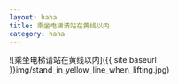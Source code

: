 ```yaml
---
layout: haha
title: 乘坐电梯请站在黄线以内
category: haha
---
```

![乘坐电梯请站在黄线以内]({{ site.baseurl }}img/stand_in_yellow_line_when_lifting.jpg)
